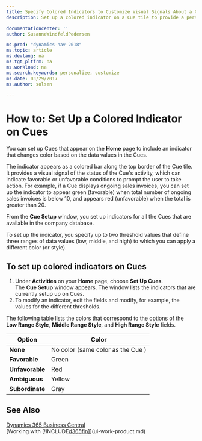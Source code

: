 ```yaml
---
title: Specify Colored Indicators to Customize Visual Signals About a Cue's Activity
description: Set up a colored indicator on a Cue tile to provide a personalized visual signal of the Cue’s activity.

documentationcenter: ''
author: SusanneWindfeldPedersen

ms.prod: "dynamics-nav-2018"
ms.topic: article
ms.devlang: na
ms.tgt_pltfrm: na
ms.workload: na
ms.search.keywords: personalize, customize
ms.date: 03/29/2017
ms.author: solsen

---
```

# How to: Set Up a Colored Indicator on Cues
You can set up Cues that appear on the **Home** page to include an indicator that changes color based on the data values in the Cues.

The indicator appears as a colored bar along the top border of the Cue tile. It provides a visual signal of the status of the Cue's activity, which can indicate favorable or unfavorable conditions to prompt the user to take action. For example, if a Cue displays ongoing sales invoices, you can set up the indicator to appear green (favorable) when total number of ongoing sales invoices is below 10, and appears red (unfavorable) when the total is greater than 20.

From the **Cue Setup** window, you set up indicators for all the Cues that are available in the company database.

To set up the indicator, you specify up to two threshold values that define three ranges of data values (low, middle, and high) to which you can apply a different color (or style).

## To set up colored indicators on Cues
1. Under **Activities** on your **Home** page, choose **Set Up Cues**.  
   The **Cue Setup** window appears. The window lists the indicators that are currently setup up on Cues.
2. To modify an indicator, edit the fields and modify, for example, the values for the different thresholds.  

The following table lists the colors that correspond to the options of the **Low Range Style**, **Middle Range Style**, and **High Range Style** fields.

| Option | Color |
| --- | --- |
| **None** |No color (same color as the Cue )|
| **Favorable** |Green |
| **Unfavorable** |Red |
| **Ambiguous** |Yellow |
| **Subordinate** |Gray |

## See Also
[Dynamics 365 Business Central](/dynamics365/business-central/)  
[Working with [!INCLUDE[d365fin](includes/d365fin_md.md)]](ui-work-product.md)
